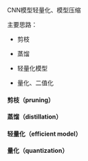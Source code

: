 CNN模型轻量化、模型压缩



主要思路：

- 剪枝

- 蒸馏

- 轻量化模型

- 量化、二值化



#### 剪枝（pruning）



#### 蒸馏（distillation）



#### 轻量化（efficient model）



#### 量化（quantization）

